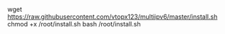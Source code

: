 wget https://raw.githubusercontent.com/vtopx123/multiipv6/master/install.sh
chmod +x /root/install.sh
bash /root/install.sh
